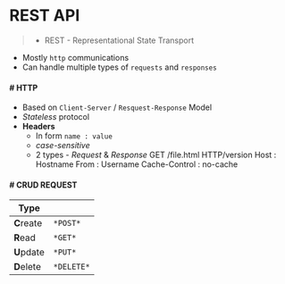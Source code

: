 # REST API

> - REST - Representational State Transport

- Mostly `http` communications
- Can handle multiple types of `requests` and `responses` 

#### # HTTP

- Based on `Client-Server` / `Resquest-Response` Model
- *Stateless* protocol
- **Headers**
    - In form `name : value`
    - *case-sensitive*
    - 2 types - *Request* & *Response*
    GET /file.html HTTP/version
    Host : Hostname
    From : Username
    Cache-Control : no-cache 
 
 #### # CRUD REQUEST
 
| Type | |
|-|-|
| **C**reate | `*POST*` |
| **R**ead | `*GET*` |
| **U**pdate | `*PUT*` |
| **D**elete | `*DELETE*` |


